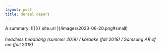 ```yaml
---
layout: post
title: dereal depers
---
```


A summary:
![]({{ site.url }}/images/2023-06-20.png#small)
###### headless headbang (summer 2019) / karaoke (fall 2018) / Samsung AR of me (fall 2018)